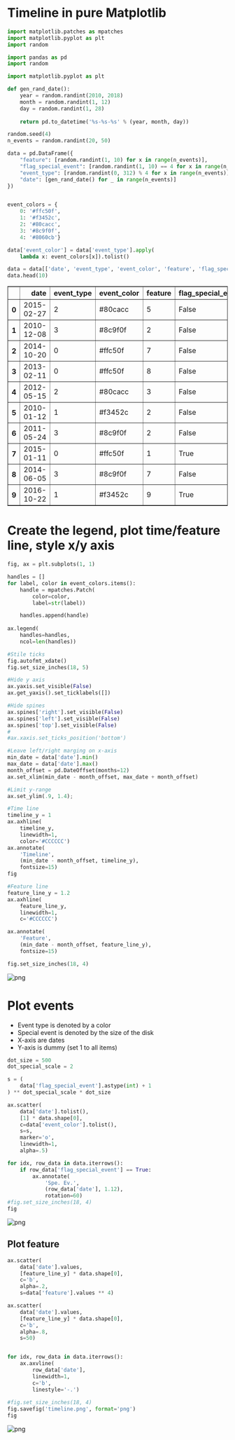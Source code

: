 # Timeline in pure Matplotlib

```python
import matplotlib.patches as mpatches
import matplotlib.pyplot as plt
import random

import pandas as pd
import random

import matplotlib.pyplot as plt

def gen_rand_date():
    year = random.randint(2010, 2018)
    month = random.randint(1, 12)
    day = random.randint(1, 28)
    
    return pd.to_datetime('%s-%s-%s' % (year, month, day))

random.seed(4)
n_events = random.randint(20, 50)

data = pd.DataFrame({
    "feature": [random.randint(1, 10) for x in range(n_events)],
    "flag_special_event": [random.randint(1, 10) == 4 for x in range(n_events)],
    "event_type": [random.randint(0, 312) % 4 for x in range(n_events)],
    "date": [gen_rand_date() for _ in range(n_events)]
})


event_colors = {
    0: '#ffc50f',
    1: '#f3452c',
    2: '#80cacc',
    3: '#8c9f0f',
    4: '#8060cb'}

data['event_color'] = data['event_type'].apply(
    lambda x: event_colors[x]).tolist()

data = data[['date', 'event_type', 'event_color', 'feature', 'flag_special_event']]
data.head(10)
```




<div>
<style scoped>
    .dataframe tbody tr th:only-of-type {
        vertical-align: middle;
    }

    .dataframe tbody tr th {
        vertical-align: top;
    }

    .dataframe thead th {
        text-align: right;
    }
</style>
<table border="1" class="dataframe">
  <thead>
    <tr style="text-align: right;">
      <th></th>
      <th>date</th>
      <th>event_type</th>
      <th>event_color</th>
      <th>feature</th>
      <th>flag_special_event</th>
    </tr>
  </thead>
  <tbody>
    <tr>
      <th>0</th>
      <td>2015-02-27</td>
      <td>2</td>
      <td>#80cacc</td>
      <td>5</td>
      <td>False</td>
    </tr>
    <tr>
      <th>1</th>
      <td>2010-12-08</td>
      <td>3</td>
      <td>#8c9f0f</td>
      <td>2</td>
      <td>False</td>
    </tr>
    <tr>
      <th>2</th>
      <td>2014-10-20</td>
      <td>0</td>
      <td>#ffc50f</td>
      <td>7</td>
      <td>False</td>
    </tr>
    <tr>
      <th>3</th>
      <td>2013-02-11</td>
      <td>0</td>
      <td>#ffc50f</td>
      <td>8</td>
      <td>False</td>
    </tr>
    <tr>
      <th>4</th>
      <td>2012-05-15</td>
      <td>2</td>
      <td>#80cacc</td>
      <td>3</td>
      <td>False</td>
    </tr>
    <tr>
      <th>5</th>
      <td>2010-01-12</td>
      <td>1</td>
      <td>#f3452c</td>
      <td>2</td>
      <td>False</td>
    </tr>
    <tr>
      <th>6</th>
      <td>2011-05-24</td>
      <td>3</td>
      <td>#8c9f0f</td>
      <td>2</td>
      <td>False</td>
    </tr>
    <tr>
      <th>7</th>
      <td>2015-01-11</td>
      <td>0</td>
      <td>#ffc50f</td>
      <td>1</td>
      <td>True</td>
    </tr>
    <tr>
      <th>8</th>
      <td>2014-06-05</td>
      <td>3</td>
      <td>#8c9f0f</td>
      <td>7</td>
      <td>False</td>
    </tr>
    <tr>
      <th>9</th>
      <td>2016-10-22</td>
      <td>1</td>
      <td>#f3452c</td>
      <td>9</td>
      <td>True</td>
    </tr>
  </tbody>
</table>
</div>



# Create the legend, plot time/feature line, style x/y axis


```python
fig, ax = plt.subplots(1, 1)

handles = []
for label, color in event_colors.items():
    handle = mpatches.Patch(
        color=color, 
        label=str(label))

    handles.append(handle)
    
ax.legend(
    handles=handles, 
    ncol=len(handles))

#Stile ticks
fig.autofmt_xdate()
fig.set_size_inches(18, 5)

#Hide y axis 
ax.yaxis.set_visible(False)
ax.get_yaxis().set_ticklabels([])

#Hide spines
ax.spines['right'].set_visible(False)
ax.spines['left'].set_visible(False)
ax.spines['top'].set_visible(False)
#
#ax.xaxis.set_ticks_position('bottom')

#Leave left/right marging on x-axis
min_date = data['date'].min()
max_date = data['date'].max()
month_offset = pd.DateOffset(months=12)
ax.set_xlim(min_date - month_offset, max_date + month_offset)

#Limit y-range
ax.set_ylim(.9, 1.4);

#Time line
timeline_y = 1
ax.axhline(
    timeline_y,
    linewidth=1,
    color='#CCCCCC')
ax.annotate(
    'Timeline', 
    (min_date - month_offset, timeline_y),
    fontsize=15)
fig

#Feature line
feature_line_y = 1.2
ax.axhline(
    feature_line_y, 
    linewidth=1,
    c='#CCCCCC')

ax.annotate(
    'Feature', 
    (min_date - month_offset, feature_line_y),
    fontsize=15)

fig.set_size_inches(18, 4)
```


![png](output_2_0.png)


# Plot events
- Event type is denoted by a color
- Special event is denoted by the size of the disk
- X-axis are dates
- Y-axis is dummy (set 1 to all items)


```python
dot_size = 500
dot_special_scale = 2

s = (
    data['flag_special_event'].astype(int) + 1
) ** dot_special_scale * dot_size

ax.scatter(
    data['date'].tolist(),
    [1] * data.shape[0],
    c=data['event_color'].tolist(),
    s=s,
    marker='o',
    linewidth=1,
    alpha=.5)

for idx, row_data in data.iterrows():
    if row_data['flag_special_event'] == True:
        ax.annotate(
            'Spe. Ev.', 
            (row_data['date'], 1.12),
            rotation=60)
#fig.set_size_inches(18, 4)
fig
```




![png](output_4_0.png)



## Plot feature


```python
ax.scatter(
    data['date'].values,
    [feature_line_y] * data.shape[0],
    c='b',
    alpha=.2,
    s=data['feature'].values ** 4)

ax.scatter(
    data['date'].values,
    [feature_line_y] * data.shape[0],
    c='b',
    alpha=.8,
    s=50)


for idx, row_data in data.iterrows():
    ax.axvline(
        row_data['date'], 
        linewidth=1,
        c='b',
        linestyle='-.')
    
#fig.set_size_inches(18, 4)
fig.savefig('timeline.png', format='png')
fig
```




![png](output_6_0.png)


